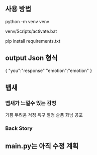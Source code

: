 ## 사용 방법
 python -m venv venv
 
 venv/Scripts/activate.bat
 
 pip install requirements.txt



## output Json 형식
{
    "you":"response"
    "emotion":"emotion"
}

## 뱁새
### 뱁새가 느낄수 있는 감정
기쁨 두려움 걱정 욕구 열정 슬픔 화남 공포

### Back Story


## main.py는 아직 수정 계획
